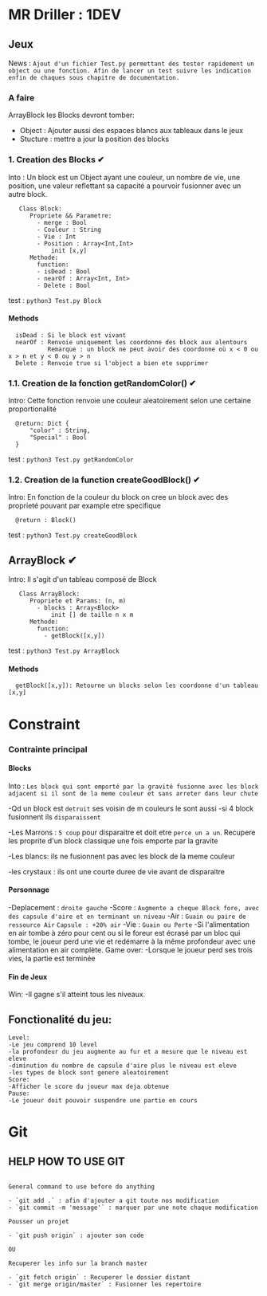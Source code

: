 # MR Driller : 1DEV

## Jeux


News :  `Ajout d'un fichier Test.py permettant des tester rapidement un object ou une fonction. Afin de lancer un test suivre les indication enfin de chaques sous chapitre de documentation.`

### A faire

ArrayBlock les Blocks devront tomber:
  - Object : Ajouter aussi des espaces blancs aux tableaux dans le jeux
  - Stucture : mettre a jour la position des blocks



### 1. Creation des Blocks ✔

Into : Un block est un Object ayant une couleur, un nombre de vie, une position, une valeur reflettant sa capacité a pourvoir fusionner avec un autre block.

```
   Class Block:
      Propriete && Parametre:
        - merge : Bool
        - Couleur : String
        - Vie : Int
        - Position : Array<Int,Int>
            init [x,y]
      Methode:
        function:
        - isDead : Bool
        - nearOf : Array<Int, Int>
        - Delete : Bool
```

test : `python3 Test.py Block`

#### Methods
```
  isDead : Si le block est vivant
  nearOf : Renvoie uniquement les coordonne des block aux alentours
           Remarque : un block ne peut avoir des coordonne où x < 0 ou x > n et y < 0 ou y > n
  Delete : Renvoie true si l'object a bien ete supprimer
```

### 1.1. Creation de la fonction getRandomColor() ✔

Intro: Cette fonction renvoie une couleur aleatoirement selon une certaine proportionalité

```
  @return: Dict {
      "color" : String,
      "Special" : Bool
  }
```

test : `python3 Test.py getRandomColor`

### 1.2. Creation de la function createGoodBlock() ✔

Intro: En fonction de la couleur du block on cree un block avec des proprieté pouvant par example etre specifique

```
  @return : Block()
```

test : `python3 Test.py createGoodBlock`

## ArrayBlock ✔

Intro: Il s'agit d'un tableau composé de Block

```
   Class ArrayBlock:
      Propriete et Params: (n, m)
        - blocks : Array<Block>
            init [] de taille n x m
      Methode:
        function:
          - getBlock([x,y])
```

test : `python3 Test.py ArrayBlock`

#### Methods
```
  getBlock([x,y]): Retourne un blocks selon les coordonne d'un tableau [x,y]
```

# Constraint

### Contrainte principal

#### Blocks

Into : `Les block qui sont emporté par la gravité fusionne avec les block adjacent si il sont de la meme couleur et sans arreter dans leur chute`

-Qd un block est `detruit` ses voisin de m couleurs le sont aussi
-si 4 block fusionnent ils `disparaissent`

-Les Marrons : `5 coup` pour disparaitre et doit etre `perce un a un`.
Recupere les proprite d'un block classique une fois emporte par la gravite

-Les blancs: ils ne fusionnent pas avec les block de la meme couleur

-les crystaux : ils ont une courte duree de vie avant de disparaitre


#### Personnage

-Deplacement : `droite gauche`
-Score : `Augmente a cheque Block fore, avec des capsule d'aire et en terminant un niveau`
-Air : `Guain ou paire de ressource Air`
        `Capsule : +20% air`
-Vie : `Guain ou Perte`
-Si l'alimentation en air tombe à zéro pour cent ou si le foreur est écrasé par un bloc qui tombe, le joueur perd une vie et redémarre à la même profondeur avec une alimentation en air complète.
Game over:
-Lorsque le joueur perd ses trois vies, la partie est terminée

#### Fin de Jeux

Win:
  -Il gagne s'il atteint tous les niveaux.


## Fonctionalité du jeu:
    Level:
    -Le jeu comprend 10 level
    -la profondeur du jeu augmente au fur et a mesure que le niveau est eleve
    -diminution du nombre de capsule d'aire plus le niveau est eleve
    -les types de block sont genere aleatoirement
    Score:
    -Afficher le score du joueur max deja obtenue
    Pause:
    -Le joueur doit pouvoir suspendre une partie en cours

# Git

## HELP HOW TO USE GIT

```

General command to use before do anything

- `git add .` : afin d'ajouter a git toute nos modification
- `git commit -m 'message'` : marquer par une note chaque modification

Pousser un projet

- `git push origin` : ajouter son code

OU

Recuperer les info sur la branch master

- `git fetch origin` : Recuperer le dossier distant
- `git merge origin/master` : Fusionner les repertoire


```
